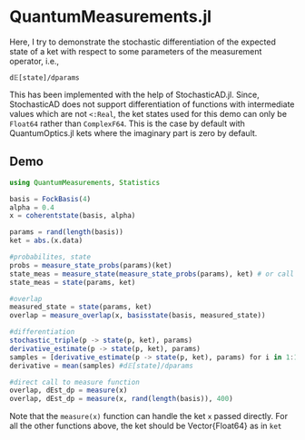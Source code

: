 # QuantumMeasurements.jl
Here, I try to demonstrate the stochastic differentiation of the expected state of a ket with respect to some parameters of the measurement operator, i.e.,

    d𝔼[state]/dparams

This has been implemented with the help of StochasticAD.jl. Since, StochasticAD does not support differentiation of functions with intermediate values which are not `<:Real`, the ket states used for this demo can only be `Float64` rather than `ComplexF64`. This is the case by default with QuantumOptics.jl kets where the imaginary part is zero by default.

## Demo

```julia
using QuantumMeasurements, Statistics

basis = FockBasis(4)
alpha = 0.4
x = coherentstate(basis, alpha)

params = rand(length(basis))
ket = abs.(x.data)

#probabilites, state
probs = measure_state_probs(params)(ket)
state_meas = measure_state(measure_state_probs(params), ket) # or call state(params, ket) directly as below
state_meas = state(params, ket)

#overlap 
measured_state = state(params, ket)
overlap = measure_overlap(x, basisstate(basis, measured_state))

#differentiation
stochastic_triple(p -> state(p, ket), params)
derivative_estimate(p -> state(p, ket), params)
samples = [derivative_estimate(p -> state(p, ket), params) for i in 1:1000]
derivative = mean(samples) #d𝔼[state]/dparams

#direct call to measure function
overlap, dEst_dp = measure(x)
overlap, dEst_dp = measure(x, rand(length(basis)), 400)
```
Note that the `measure(x)` function can handle the ket `x` passed directly. For all the other functions above, the ket should be Vector{Float64} as in `ket`
